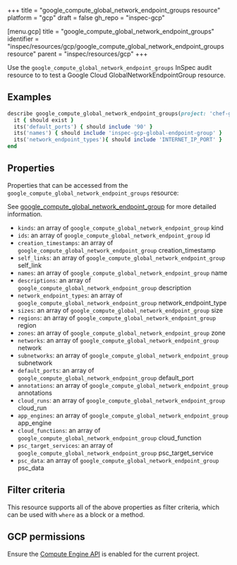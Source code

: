 +++
title = "google_compute_global_network_endpoint_groups resource"
platform = "gcp"
draft = false
gh_repo = "inspec-gcp"

[menu.gcp]
title = "google_compute_global_network_endpoint_groups"
identifier = "inspec/resources/gcp/google_compute_global_network_endpoint_groups resource"
parent = "inspec/resources/gcp"
+++

Use the `google_compute_global_network_endpoint_groups` InSpec audit resource to to test a Google Cloud GlobalNetworkEndpointGroup resource.

## Examples

```ruby
describe google_compute_global_network_endpoint_groups(project: 'chef-gcp-inspec') do
  it { should exist }
  its('default_ports') { should include '90' }
  its('names') { should include 'inspec-gcp-global-endpoint-group' }
  its('network_endpoint_types'){ should include 'INTERNET_IP_PORT' }
end
```

## Properties

Properties that can be accessed from the `google_compute_global_network_endpoint_groups` resource:

See [google_compute_global_network_endpoint_group](google_compute_global_network_endpoint_group) for more detailed information.

  * `kinds`: an array of `google_compute_global_network_endpoint_group` kind
  * `ids`: an array of `google_compute_global_network_endpoint_group` id
  * `creation_timestamps`: an array of `google_compute_global_network_endpoint_group` creation_timestamp
  * `self_links`: an array of `google_compute_global_network_endpoint_group` self_link
  * `names`: an array of `google_compute_global_network_endpoint_group` name
  * `descriptions`: an array of `google_compute_global_network_endpoint_group` description
  * `network_endpoint_types`: an array of `google_compute_global_network_endpoint_group` network_endpoint_type
  * `sizes`: an array of `google_compute_global_network_endpoint_group` size
  * `regions`: an array of `google_compute_global_network_endpoint_group` region
  * `zones`: an array of `google_compute_global_network_endpoint_group` zone
  * `networks`: an array of `google_compute_global_network_endpoint_group` network
  * `subnetworks`: an array of `google_compute_global_network_endpoint_group` subnetwork
  * `default_ports`: an array of `google_compute_global_network_endpoint_group` default_port
  * `annotations`: an array of `google_compute_global_network_endpoint_group` annotations
  * `cloud_runs`: an array of `google_compute_global_network_endpoint_group` cloud_run
  * `app_engines`: an array of `google_compute_global_network_endpoint_group` app_engine
  * `cloud_functions`: an array of `google_compute_global_network_endpoint_group` cloud_function
  * `psc_target_services`: an array of `google_compute_global_network_endpoint_group` psc_target_service
  * `psc_data`: an array of `google_compute_global_network_endpoint_group` psc_data

## Filter criteria

This resource supports all of the above properties as filter criteria, which can be used
with `where` as a block or a method.

## GCP permissions

Ensure the [Compute Engine API](https://console.cloud.google.com/apis/library/compute.googleapis.com/) is enabled for the current project.
